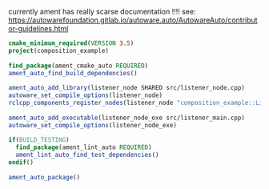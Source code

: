 currently ament has really scarse documentation !!!! 
see: https://autowarefoundation.gitlab.io/autoware.auto/AutowareAuto/contributor-guidelines.html
```cmake
cmake_minimum_required(VERSION 3.5)
project(composition_example)
 
find_package(ament_cmake_auto REQUIRED)
ament_auto_find_build_dependencies()
 
ament_auto_add_library(listener_node SHARED src/listener_node.cpp)
autoware_set_compile_options(listener_node)
rclcpp_components_register_nodes(listener_node "composition_example::ListenerNode")
 
ament_auto_add_executable(listener_node_exe src/listener_main.cpp)
autoware_set_compile_options(listener_node_exe)
 
if(BUILD_TESTING)
  find_package(ament_lint_auto REQUIRED)
  ament_lint_auto_find_test_dependencies()
endif()
 
ament_auto_package()
```

